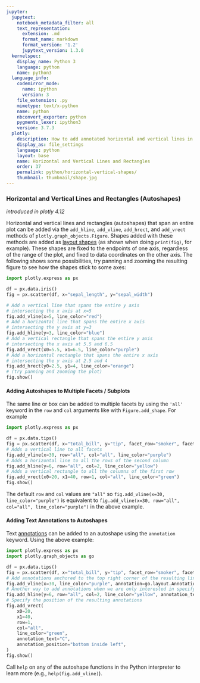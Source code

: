 ```yaml
---
jupyter:
  jupytext:
    notebook_metadata_filter: all
    text_representation:
      extension: .md
      format_name: markdown
      format_version: '1.2'
      jupytext_version: 1.3.0
  kernelspec:
    display_name: Python 3
    language: python
    name: python3
  language_info:
    codemirror_mode:
      name: ipython
      version: 3
    file_extension: .py
    mimetype: text/x-python
    name: python
    nbconvert_exporter: python
    pygments_lexer: ipython3
    version: 3.7.3
  plotly:
    description: How to add annotated horizontal and vertical lines in Python.
    display_as: file_settings
    language: python
    layout: base
    name: Horizontal and Vertical Lines and Rectangles
    order: 37
    permalink: python/horizontal-vertical-shapes/
    thumbnail: thumbnail/shape.jpg
---
```


### Horizontal and Vertical Lines and Rectangles (Autoshapes)

*introduced in plotly 4.12*

Horizontal and vertical lines and rectangles (autoshapes) that span an entire
plot can be added via the `add_hline`, `add_vline`, `add_hrect`, and `add_vrect`
methods of `plotly.graph_objects.Figure`. Shapes added with these methods are
added as [layout shapes](/python/shapes) (as shown when doing `print(fig)`, for
example). These shapes are fixed to the endpoints of one axis, regardless of the
range of the plot, and fixed to data coordinates on the other axis. The
following shows some possibilities, try panning and zooming the resulting figure
to see how the shapes stick to some axes:


```python
import plotly.express as px

df = px.data.iris()
fig = px.scatter(df, x="sepal_length", y="sepal_width")

# Add a vertical line that spans the entire y axis
# intersecting the x axis at x=5
fig.add_vline(x=5, line_color="red")
# Add a horizontal line that spans the entire x axis
# intersecting the y axis at y=3
fig.add_hline(y=3, line_color="blue")
# Add a vertical rectangle that spans the entire y axis
# intersecting the x axis at 5.5 and 6.5
fig.add_vrect(x0=5.5, x1=6.5, line_color="purple")
# Add a horizontal rectangle that spans the entire x axis
# intersecting the y axis at 2.5 and 4
fig.add_hrect(y0=2.5, y1=4, line_color="orange")
# (try panning and zooming the plot)
fig.show()
```

#### Adding Autoshapes to Multiple Facets / Subplots

The same line or box can be added to multiple facets by using the `'all'`
keyword in the `row` and `col` arguments like with `Figure.add_shape`. For
example
```python
import plotly.express as px

df = px.data.tips()
fig = px.scatter(df, x="total_bill", y="tip", facet_row="smoker", facet_col="sex")
# Adds a vertical line to all facets
fig.add_vline(x=30, row="all", col="all", line_color="purple")
# Adds a horizontal line to all the rows of the second column
fig.add_hline(y=6, row="all", col=2, line_color="yellow")
# Adds a vertical rectangle to all the columns of the first row
fig.add_vrect(x0=20, x1=40, row=1, col="all", line_color="green")
fig.show()
```
The default `row` and `col` values are `"all"` so
`fig.add_vline(x=30, line_color="purple")` is equivalent
to `fig.add_vline(x=30, row="all", col="all", line_color="purple")` in the above
example.

#### Adding Text Annotations to Autoshapes

Text [annotations](/python/text-and-annotations) can be added to an autoshape
using the `annotation` keyword. Using the above example:
```python
import plotly.express as px
import plotly.graph_objects as go

df = px.data.tips()
fig = px.scatter(df, x="total_bill", y="tip", facet_row="smoker", facet_col="sex")
# Add annotations anchored to the top right corner of the resulting lines
fig.add_vline(x=30, line_color="purple", annotation=go.layout.Annotation(text="A"))
# Another way to add annotations when we are only interested in specifying text
fig.add_hline(y=6, row="all", col=2, line_color="yellow", annotation_text="B")
# Specify the position of the resulting annotations
fig.add_vrect(
    x0=20,
    x1=40,
    row=1,
    col="all",
    line_color="green",
    annotation_text="C",
    annotation_position="bottom inside left",
)
fig.show()
```
Call `help` on any of the autoshape functions in the Python interpreter to learn
more (e.g., `help(fig.add_vline)`).
